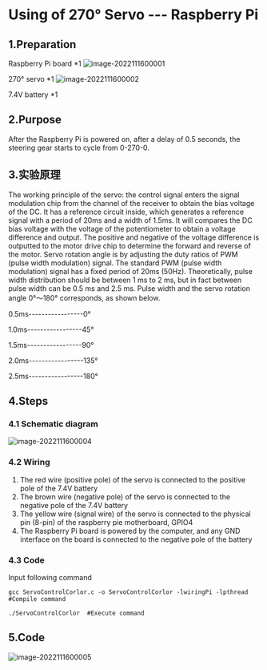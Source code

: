 # Using of 270° Servo --- Raspberry Pi

## 1.Preparation
Raspberry Pi board *1
![image-2022111600001](2022111600001.png)

270° servo *1
![image-2022111600002](2022111600002.png)

7.4V battery *1

## 2.Purpose
After the Raspberry Pi is powered on, after a delay of 0.5 seconds, the steering gear starts to cycle from 0-270-0.

## 3.实验原理
The working principle of the servo: the control signal enters the signal modulation chip from the  channel of the receiver to obtain the bias voltage of the DC. It has a reference circuit inside, which  generates a reference signal with a period of 20ms and a width of 1.5ms. It will compares the DC  bias voltage with the voltage of the potentiometer to obtain a voltage difference and output. The  positive and negative of the voltage difference is outputted to the motor drive chip to determine  the forward and reverse of the motor. Servo rotation angle is by adjusting the duty ratios of PWM  (pulse width modulation) signal. The standard PWM (pulse width modulation) signal has a fixed  period of 20ms (50Hz). Theoretically, pulse width distribution should be between 1 ms to 2 ms,  but in fact between pulse width can be 0.5 ms and 2.5 ms. Pulse width and the servo rotation  angle 0°～180° corresponds, as shown below. 

0.5ms-----------------0°  

1.0ms-----------------45°  

1.5ms-----------------90°  

2.0ms-----------------135°  

2.5ms-----------------180°

## 4.Steps
### 4.1 Schematic diagram
![image-2022111600004](2022111600004.png)

### 4.2 Wiring
1. The red wire (positive pole) of the servo is connected to the positive pole of the 7.4V battery
2. The brown wire (negative pole) of the servo is connected to the negative pole of the 7.4V battery
3. The yellow wire (signal wire) of the servo is connected to the physical pin (8-pin) of the raspberry pie motherboard, GPIO4
4. The Raspberry Pi board is powered by the computer, and any GND interface on the board is connected to the negative pole of the battery

### 4.3 Code
Input following command
```shell
gcc ServoControlCorlor.c -o ServoControlCorlor -lwiringPi -lpthread #Compile command

./ServoControlCorlor  #Execute command
```

## 5.Code
![image-2022111600005](2022111600005.png)